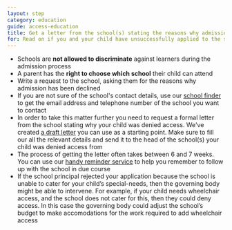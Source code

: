 ```yaml
---
layout: step
category: education
guide: access-education
title: Get a letter from the school(s) stating the reasons why admission has been declined
for: Read on if you and your child have unsuccessfully applied to the school of your choice
---
```

- Schools are <b>not allowed to discriminate</b> against learners during the admission process
- A parent has the <b>right to choose which school</b> their child can attend
- Write a request to the school, asking them for the reasons why admission has been declined
- If you are not sure of the school's contact details, use our [school finder](/docs/wc-school-search.html) to get the email address and telephone number of the school you want to contact
- In order to take this matter further you need to request a formal letter from the school stating why your child was denied access. We've created <a href="">a draft letter</a> you can use as a starting point. Make sure to fill our all the relevant details and send it to the head of the school(s) your child was denied access from
- The process of getting the letter often takes between 6 and 7 weeks. You can use our <a href="">handy reminder service</a> to help you remember to follow up with the school in due course
- If the school principal rejected your application because the school is unable to cater for your child’s special-needs, then the governing body might be able to intervene. For example, if your child needs wheelchair access, and the school does not cater for this, then they could deny access. In this case the governing body could adjust the school’s budget to make accomodations for the work required to add wheelchair access